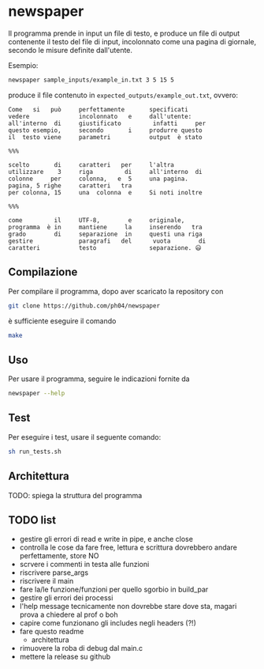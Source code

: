 # newspaper

Il programma prende in input un file di testo, e produce un file di output contenente il testo del file di input, incolonnato come una pagina di giornale, secondo le misure definite dall'utente.

Esempio:

```sh
newspaper sample_inputs/example_in.txt 3 5 15 5
```

produce il file contenuto in `expected_outputs/example_out.txt`, ovvero:

```text
Come   si   può     perfettamente       specificati    
vedere              incolonnato   e     dall'utente:   
all'interno  di     giustificato         infatti     per
questo esempio,     secondo       i     produrre questo
il  testo viene     parametri           output  è stato

%%%

scelto       di     caratteri   per     l'altra        
utilizzare    3     riga         di     all'interno  di
colonne     per     colonna,   e  5     una pagina.    
pagina, 5 righe     caratteri   tra                    
per colonna, 15     una  colonna  e     Si noti inoltre

%%%

come         il     UTF-8,        e     originale,     
programma  è in     mantiene     la     inserendo   tra
grado        di     separazione  in     questi una riga
gestire             paragrafi   del      vuota        di
caratteri           testo               separazione. 😃
```

## Compilazione

Per compilare il programma, dopo aver scaricato la repository con

```sh
git clone https://github.com/ph04/newspaper
```

è sufficiente eseguire il comando

```sh
make
```

## Uso

Per usare il programma, seguire le indicazioni fornite da

```sh
newspaper --help
```

## Test

Per eseguire i test, usare il seguente comando:

```sh
sh run_tests.sh
```

## Architettura

TODO: spiega la struttura del programma

## TODO list

- gestire gli errori di read e write in pipe, e anche close 
- controlla le cose da fare free, lettura e scrittura dovrebbero andare perfettamente, store NO
- scrvere i commenti in testa alle funzioni
- riscrivere parse_args
- riscrivere il main
- fare la/le funzione/funzioni per quello sgorbio in build_par
- gestire gli errori dei processi
- l'help message tecnicamente non dovrebbe stare dove sta, magari prova a chiedere al prof o boh
- capire come funzionano gli includes negli headers (?!)
- fare questo readme
  - architettura
- rimuovere la roba di debug dal main.c
- mettere la release su github
